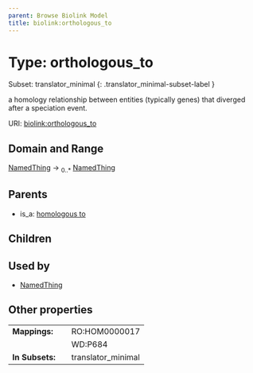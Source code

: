 ```yaml
---
parent: Browse Biolink Model
title: biolink:orthologous_to
---
```


# Type: orthologous_to

Subset:
translator_minimal
{: .translator_minimal-subset-label }


a homology relationship between entities (typically genes) that diverged after a speciation event.

URI: [biolink:orthologous_to](https://w3id.org/biolink/vocab/orthologous_to)

## Domain and Range

[NamedThing](NamedThing.md) ->  <sub>0..*</sub> [NamedThing](NamedThing.md)

## Parents

 *  is_a: [homologous to](homologous_to.md)

## Children


## Used by

 * [NamedThing](NamedThing.md)

## Other properties

|  |  |  |
| --- | --- | --- |
| **Mappings:** | | RO:HOM0000017 |
|  | | WD:P684 |
| **In Subsets:** | | translator_minimal |

